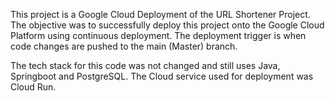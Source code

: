 This project is a Google Cloud Deployment of the URL Shortener Project.
The objective was to successfully deploy this project onto the Google Cloud Platform using continuous deployment.
The deployment trigger is when code changes are pushed to the main (Master) branch. 

The tech stack for this code was not changed and still uses Java, Springboot and PostgreSQL.
The Cloud service used for deployment was Cloud Run. 
